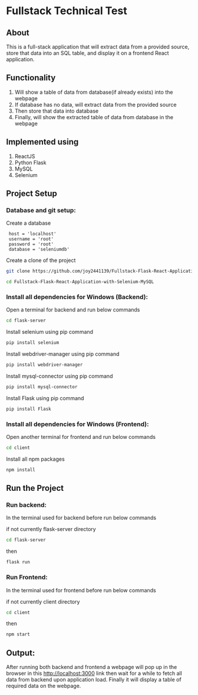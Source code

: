# Fullstack Technical Test

## About

This is a full-stack application that will extract data from a provided source, store that data into an SQL table, and display it on a frontend React application.

## Functionality

1. Will show a table of data from database(if already exists) into the webpage
2. If database has no data, will extract data from the provided source
3. Then store that data into database
4. Finally, will show the extracted table of data from database in the webpage

## Implemented using

1. ReactJS
2. Python Flask
3. MySQL
4. Selenium

## Project Setup

### Database and git setup:

Create a database

```
 host = 'localhost'
 username = 'root'
 password = 'root'
 database = 'seleniumdb'
```

Create a clone of the project

```sh
git clone https://github.com/joy2441139/Fullstack-Flask-React-Application-with-Selenium-MySQL.git
```

```sh
cd Fullstack-Flask-React-Application-with-Selenium-MySQL
```

### Install all dependencies for Windows (Backend):

Open a terminal for backend and run below commands

```sh
cd flask-server
```

Install selenium using pip command

```sh
pip install selenium
```

Install webdriver-manager using pip command

```sh
pip install webdriver-manager
```

Install mysql-connector using pip command

```sh
pip install mysql-connector
```

Install Flask using pip command

```sh
pip install Flask
```

### Install all dependencies for Windows (Frontend):

Open another terminal for frontend and run below commands

```sh
cd client
```

Install all npm packages

```sh
npm install
```

## Run the Project

### Run backend:

In the terminal used for backend before run below commands

if not currently flask-server directory

```sh
cd flask-server
```

then

```sh
flask run
```

### Run Frontend:

In the terminal used for frontend before run below commands

if not currently client directory

```sh
cd client
```

then

```sh
npm start
```

## Output:

After running both backend and frontend a webpage will pop up in the browser in this [http://localhost:3000](http://localhost:3000) link then wait for a while to fetch all data from backend upon application load. Finally it will display a table of required data on the webpage.

